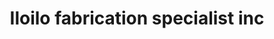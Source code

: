 ---
title: "Iloilo fabrication specialist inc"
url: /iloilo/iloilo-fabrication-specialist-inc/
shop: hardware
---